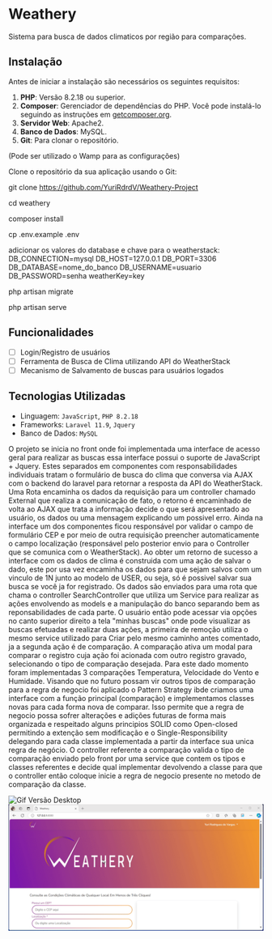 # Weathery

Sistema para busca de dados climaticos por região para comparações.

## Instalação

Antes de iniciar a instalação são necessários os seguintes requisitos:

1. **PHP**: Versão 8.2.18 ou superior.
2. **Composer**: Gerenciador de dependências do PHP. Você pode instalá-lo seguindo as instruções em [getcomposer.org](https://getcomposer.org/download/).
3. **Servidor Web**: Apache2.
4. **Banco de Dados**: MySQL.
5. **Git**: Para clonar o repositório.

(Pode ser utilizado o Wamp para as configurações)

Clone o repositório da sua aplicação usando o Git:

git clone https://github.com/YuriRdrdV/Weathery-Project

cd weathery

composer install

cp .env.example .env

adicionar os valores do database e chave para o weatherstack:
DB_CONNECTION=mysql
DB_HOST=127.0.0.1
DB_PORT=3306
DB_DATABASE=nome_do_banco
DB_USERNAME=usuario
DB_PASSWORD=senha
weatherKey=key

php artisan migrate

php artisan serve

## Funcionalidades

- [ ] Login/Registro de usuários
- [ ] Ferramenta de Busca de Clima utilizando API do WeatherStack
- [ ] Mecanismo de Salvamento de buscas para usuários logados

## Tecnologias Utilizadas

- Linguagem: `JavaScript`, `PHP 8.2.18`
- Frameworks: `Laravel 11.9`, `Jquery`
- Banco de Dados: `MySQL`

O projeto se inicia no front onde foi implementada uma interface de acesso geral para realizar as buscas essa interface possui o suporte de JavaScript + Jquery. Estes separados em componentes com responsabilidades individuais tratam o formulário de busca do clima que conversa via AJAX com o backend do laravel para retornar a resposta da API do WeatherStack.
Uma Rota encaminha os dados da requisição para um controller chamado External que realiza a comunicação de fato, o retorno é encaminhado de volta ao AJAX que trata a informação decide o que será apresentado ao usuário, os dados ou uma mensagem explicando um possivel erro.
Ainda na interface um dos componentes ficou responsável por validar o campo de formulário CEP e por meio de outra requisição preencher automaticamente o campo localização (responsável pelo posterior envio para o Controller que se comunica com o WeatherStack).
Ao obter um retorno de sucesso a interface com os dados de clima é construida com uma ação de salvar o dado, este por usa vez encaminha os dados para que sejam salvos com um vinculo de 1N junto ao modelo de USER, ou seja, só é possivel salvar sua busca se você ja for registrado.
Os dados são enviados para uma rota que chama o controller SearchController que utiliza um Service para realizar as ações envolvendo as models e a manipulação do banco separando bem as reponsabilidades de cada parte. O usuário então pode acessar via opções no canto superior direito a tela "minhas buscas" onde pode
visualizar as buscas efetuadas e realizar duas ações, a primeira de remoção utiliza o mesmo service utilizado para Criar pelo mesmo caminho antes comentado, ja a segunda ação é de comparação. A comparação ativa um modal para comparar o registro cuja ação foi acionada com outro registro gravado, selecionando o tipo de comparação desejada. 
Para este dado momento foram implementadas 3 comparações Temperatura, Velocidade do Vento e Humidade. Visando que no futuro possam vir outros tipos de comparação para a regra de negocio foi aplicado o Pattern Strategy ibde criamos uma interface com a função principal (comparação) e implementamos classes novas para cada forma nova de comparar.
Isso permite que a regra de negocio possa sofrer alterações e adições futuras de forma mais organizada e respeitado alguns principios SOLID como Open-closed permitindo a extenção sem modificação e o Single-Responsibility delegando para cada classe implementada a partir da interface sua unica regra de negócio.
O controller referente a comparação valida o tipo de comparação enviado pelo front por uma service que contem os tipos e classes referentes e decide qual implementar devolvendo a classe para que o controller então coloque inicie a regra de negocio presente no metodo de comparação da classe.

![Gif Versão Desktop](https://github.com/YuriRdrdV/Weathery-Project/blob/master/public/gifs/weathery_desktop.gif)
![Gif Versão Mobile](https://github.com/YuriRdrdV/Weathery-Project/blob/master/public/gifs/weathery_mobile.gif)